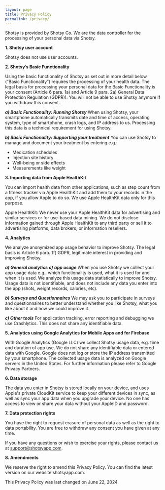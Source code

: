 ```yaml
---
layout: page
title: Privacy Policy
permalink: /privacy/
---
```


Shotsy is provided by Shotsy Co. We are the data controller for the processing of your personal data via Shotsy.

**1. Shotsy user account**

Shotsy does not use user accounts. 

**2. Shotsy’s Basic Functionality**

Using the basic functionality of Shotsy as set out in more detail below (“Basic Functionality”) requires the processing of your health data. The legal basis for processing your personal data for the Basic Functionality is your consent (Article 6 para. 1a) and Article 9 para. 2a) General Data Protection Regulation (GDPR)). You will not be able to use Shotsy anymore if you withdraw this consent.

***a) Basic Functionality: Running Shotsy***
When using Shotsy, your smartphone automatically transmits date and time of access, operating system, type of smartphone, crash logs, and IP address to us. Processing this data is a technical requirement for using Shotsy.

***b) Basic Functionality: Supporting your treatment***
You can use Shotsy to manage and document your treatment by entering e.g.:

* Medication schedules
* Injection site history
* Well-being or side effects
* Measurements like weight

**3. Importing data from Apple HealthKit**

You can import health data from other applications, such as step count from a fitness tracker via Apple HealthKit and add them to your records in the app, if you allow Apple to do so. We use Apple HealthKit data only for this purpose.

Apple HealthKit: We never use your Apple HealthKit data for advertising and similar services or for use-based data mining. We do not disclose information gained through Apple HealthKit to any third party or sell it to advertising platforms, data brokers, or information resellers.

**4. Analytics**

We analyze anonymized app usage behavior to improve Shotsy. The legal basis is Article 6 para. 1f) GDPR, legitimate interest in providing and improving Shotsy.

***a) General analytics of app usage***
When you use Shotsy we collect your app usage data e.g., which functionality is used, what it is used for and when it is used. We analyze this usage data statistically to improve Shotsy. Usage data is not identifiable, and does not include any data you enter into the app (shots, weight records, calories, etc).

***b) Surveys and Questionnaires***
We may ask you to participate in surveys and questionnaires to better understand whether you like Shotsy, what you like about it and how we could improve it.

***c) Other tools***
For application tracking, error reporting and debugging we use Crashlytics. This does not share any identifiable data.

**5. Analytics using Google Analytics for Mobile Apps and for Firebase**

With Google Analytics (Google LLC) we collect Shotsy usage data, e.g. time and duration of app use. We do not share any identifiable data or entered data with Google. Google does not log or store the IP address transmitted by your smartphone. The collected usage data is analyzed on Google servers in the United States. For further information please refer to Google Privacy Partners.

**6. Data storage**

The data you enter in Shotsy is stored locally on your device, and uses Apple's private CloudKit service to keep your different devices in sync, as well as sync your app data when you upgrade your device. No one has access to view or share your data without your AppleID and password. 

**7. Data protection rights**

You have the right to request erasure of personal data as well as the right to data portability. You are free to withdraw any consent you have given at any time.

If you have any questions or wish to exercise your rights, please contact us at support@shotsyapp.com.

**8. Amendments**

We reserve the right to amend this Privacy Policy. You can find the latest version on our website shotsyapp.com.

This Privacy Policy was last changed on June 22, 2024.
